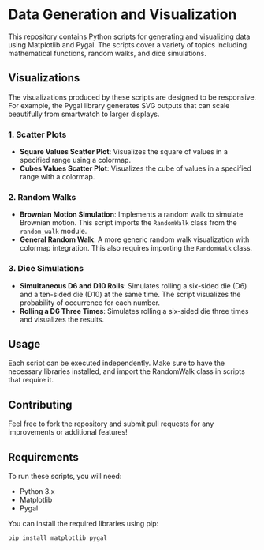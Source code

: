 # Data Generation and Visualization

This repository contains Python scripts for generating and visualizing data using Matplotlib and Pygal. The scripts cover a variety of topics including mathematical functions, random walks, and dice simulations.

## Visualizations

The visualizations produced by these scripts are designed to be responsive. For example, the Pygal library generates SVG outputs that can scale beautifully from smartwatch to larger displays.


### 1. Scatter Plots

- **Square Values Scatter Plot**: Visualizes the square of values in a specified range using a colormap.
- **Cubes Values Scatter Plot**: Visualizes the cube of values in a specified range with a colormap.

### 2. Random Walks

- **Brownian Motion Simulation**: Implements a random walk to simulate Brownian motion. This script imports the `RandomWalk` class from the `random_walk` module.
- **General Random Walk**: A more generic random walk visualization with colormap integration. This also requires importing the `RandomWalk` class.

### 3. Dice Simulations

- **Simultaneous D6 and D10 Rolls**: Simulates rolling a six-sided die (D6) and a ten-sided die (D10) at the same time. The script visualizes the probability of occurrence for each number.
- **Rolling a D6 Three Times**: Simulates rolling a six-sided die three times and visualizes the results.

## Usage 

Each script can be executed independently. Make sure to have the necessary libraries installed, and import the RandomWalk class in scripts that require it.

## Contributing
Feel free to fork the repository and submit pull requests for any improvements or additional features!


## Requirements

To run these scripts, you will need:

- Python 3.x
- Matplotlib
- Pygal

You can install the required libraries using pip:

```bash
pip install matplotlib pygal

